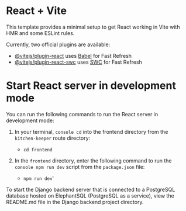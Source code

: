 # React + Vite

This template provides a minimal setup to get React working in Vite with HMR and some ESLint rules.

Currently, two official plugins are available:

- [@vitejs/plugin-react](https://github.com/vitejs/vite-plugin-react/blob/main/packages/plugin-react/README.md) uses [Babel](https://babeljs.io/) for Fast Refresh
- [@vitejs/plugin-react-swc](https://github.com/vitejs/vite-plugin-react-swc) uses [SWC](https://swc.rs/) for Fast Refresh

# Start React server in development mode

You can run the following commands to run the React server in development mode:
1. In your terminal, `console cd` into the frontend directory from the `kitchen-keeper` route directory:
    - `cd frontend`

2. In the `frontend` directory, enter the following command to run the `console npm run dev` script from the `package.json` file:
    - `npm run dev`'

To start the Django backend server that is connected to a PostgreSQL database hosted on ElephantSQL (PostgreSQL as a service), view the README.md file in the Django backend project directory.
